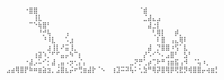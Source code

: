 ⠀⠀⠀⠀⠀⠐⣿⣿⠀⠀⠀⠀⠀⠀⠀⠀⠀⠀⠀⠀⠀⠀⠀⠀
⠀⠀⠀⠀⠀⠀⠈⣾⠀⠀⠀⠀⠀⠀⠀⠀⠀⠀⠀⠀⠀⠀⠀⠀
⠀⠀⠀⠀⠀⠀⠀⢸⣇⠀⠀⠀⠀⠀⠀⠀⠀⠀⠀⠀⠀⠀⠀⠀
⠀⠀⠀⠀⠀⠀⠀⣈⣼⣄⣠⠀⠀⠀⠀⠀⠀⠀⠀⠀⠀⠀⠀⠀
⠀⠀⠀⠀⠀⠀⠉⠑⢷⣿⠃⠀⠀⠀⠀⠀⠀⠀⠀⠀⠀⠀⠀⠀
⠀⠀⠀⠀⠀⠀⠀⠀⣼⣐⡇⠀⠀⠀⠀⠀⠀⠀⠀⠀⠀⠀⠀⠀
⠀⠀⠀⠀⠀⠀⠀⠀⠘⡚⢧⠀⠀⠀⢠⠀⠀⠀⠀⠀⠀⠀⠀⠀
⠀⠀⠀⠀⠀⠀⠀⠀⠀⢃⢿⡇⠀⠀⡾⡀⠀⠀⠀⠀⠀⠀⠀⠀
⠀⠀⠀⠀⠀⠀⠀⠀⠀⠘⠸⣇⠀⠀⠡⣰⠀⠀⠀⠀⠀⠀⠀⠀
⠀⠀⠀⠀⠀⠀⠀⠀⠀⠀⠇⣿⠀⢠⣄⢿⠇⠀⠀⠀⠀⠀⠀⠀
⠀⠀⠀⠀⠀⠀⠀⠀⠀⠀⣰⢸⡇⠜⣭⢸⡀⠀⠀⠀⠀⠀⠀⠀
⠀⠀⠀⠀⠀⠀⠀⠀⣼⠀⡙⣿⣿⠰⢫⠁⣇⠀⠀⠀⠀⠀⠀⠀
⠀⠀⠀⠀⠀⠀⠀⢰⣽⠱⡈⠋⠋⣤⡤⠳⠉⡆⠀⠀⠀⠀⠀⠀
⠀⠀⠀⠀⠀⠀⠀⡜⠡⠊⠑⠄⣠⣿⠃⠀⣣⠃⠀⠀⠀⠀⠀⠀
⠀⠀⠀⠀⠀⠐⣼⡠⠥⠊⡂⣼⢀⣤⠠⡲⢂⡌⡄⠀⠀⠀⠀⠀
⠀⠀⠀⠀⣀⠝⡛⢁⡴⢉⠗⠛⢰⣶⣯⢠⠺⠀⠈⢥⠰⡀⠀⠀
⠀⣠⣴⢿⣿⡟⠷⠶⣶⣵⣲⡀⣨⣿⣆⡬⠖⢛⣶⣼⡗⠈⠢⠀
⢰⣹⠭⠽⢧⠅⢂⣳⠛⢿⡽⣿⢿⡿⢟⣟⡻⢾⣿⣿⡤⢴⣶⡃

